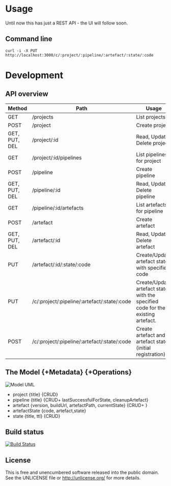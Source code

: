 Usage
=====

Until now this has just a REST API - the UI will follow soon.

Command line
------------

` curl -i -X PUT http://localhost:3000/c/:project/:pipeline/:artefact/:state/:code `

Development
===========

API overview
------------

Method | Path | Usage
-------|------|------
GET | /projects | List projects
POST | /project | Create project
GET, PUT, DEL | /project/:id | Read, Update, Delete project
GET | /project/:id/pipelines | List pipelines for project
POST | /pipeline | Create pipeline
GET, PUT, DEL | /pipeline/:id | Read, Update, Delete pipeline
GET | /pipeline/:id/artefacts | List artefacts for pipeline
POST | /artefact | Create artefact
GET, PUT, DEL | /artefact/:id | Read, Update, Delete artefact
PUT | /artefact/:id/:state/:code | Create/Update artefact state with specified code
PUT | /c/:project/:pipeline/:artefact/:state/:code | Create/Update artefact state with the specified code for the existing artefact.
POST | /c/:project/:pipeline/:artefact/:state/:code | Create artefact and artefact state (initial registration)

The Model {+Metadata} {+Operations}
-----------------------------------

![Model UML](http://yuml.me/9c218eba)

* project {title} {CRUD}
* pipeline {title} {CRUD+ lastSuccessfulForState, cleanupArtefact}
* artefact {version, buildUrl, artefactPath, currentState} {CRUD+ }
* artefactState {code, artefact,state}
* state {title, ttl} {CRUD}

Build status
------------

[![Build Status](https://travis-ci.org/tolleiv/artefacts.png?branch=master)](https://travis-ci.org/tolleiv/artefacts)


License
-------

This is free and unencumbered software released into the public domain. See the UNLICENSE file or http://unlicense.org/ for more details.